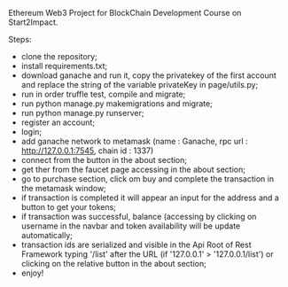 Ethereum Web3 Project for BlockChain Development Course on Start2Impact.

Steps:

- clone the repository;
- install requirements.txt;
- download ganache and run it, copy the privatekey of the first account and replace the string of the variable privateKey in page/utils.py; 
- run in order truffle test, compile and migrate;
- run python manage.py makemigrations and migrate;
- run python manage.py runserver;
- register an account;
- login;
- add ganache network to metamask (name : Ganache, rpc url : http://127.0.0.1:7545, chain id : 1337)
- connect from the button in the about section;
- get ther from the faucet page accessing in the about section;
- go to purchase section, click om buy and complete the transaction in the metamask window;
- if transaction is completed it will appear an input for the address and a button to get your tokens;
- if transaction was successful, balance (accessing by clicking on username in the navbar and token availability will be update automatically;
- transaction ids are serialized and visible in the Api Root of Rest Framework typing '/list' after the URL (if '127.0.0.1' > '127.0.0.1/list') or clicking on the relative button in the about section;
- enjoy!
